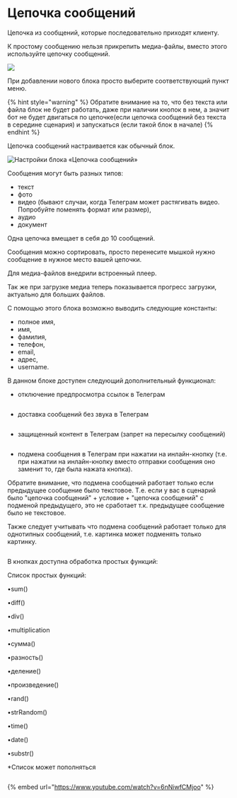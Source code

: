 # Цепочка сообщений

Цепочка из сообщений, которые последовательно приходят клиенту.&#x20;

К простому сообщению нельзя прикрепить медиа-файлы, вместо этого используйте цепочку сообщений.

![](../../../.gitbook/assets/bfya258DnoE-2.jpg)

При добавлении нового блока просто выберите соответствующий пункт меню.

{% hint style="warning" %}
Обратите внимание на то, что без текста или файла блок не будет работать, даже при наличии кнопок в нем, а значит бот не будет двигаться по цепочке(если цепочка сообщений без текста в середине сценария) и запускаться (если такой блок в начале)
{% endhint %}

Цепочка сообщений настраивается как обычный блок.

![Настройки блока «Цепочка сообщений»](../../../.gitbook/assets/3M4zXdbgQb8.jpg)

Сообщения могут быть разных типов:&#x20;

* текст
* фото
* видео (бывают случаи, когда Телеграм может растягивать видео. Попробуйте поменять формат или размер),
* аудио
* документ

Одна цепочка вмещает в себя до 10 сообщений.

Сообщения можно сортировать, просто перенесите мышкой нужно сообщение в нужное место вашей цепочки.

Для медиа-файлов внедрили встроенный плеер.

Так же при загрузке медиа теперь показывается прогресс загрузки, актуально для больших файлов.

С помощью этого блока возможно выводить следующие константы:

* полное имя,
* имя,
* фамилия,
* телефон,
* email,
* адрес,
* username.

В данном блоке доступен следующий дополнительный функционал:

* отключение предпросмотра ссылок в Телеграм

<figure><img src="../../../.gitbook/assets/7 (1).jpg" alt=""><figcaption></figcaption></figure>

* доставка сообщений без звука в Телеграм

<figure><img src="../../../.gitbook/assets/8 (1).jpg" alt=""><figcaption></figcaption></figure>

* защищенный контент в Телеграм (запрет на пересылку сообщений)

<figure><img src="../../../.gitbook/assets/9 (2).jpg" alt=""><figcaption></figcaption></figure>

* подмена сообщения в Телеграм при нажатии на инлайн-кнопку (т.е. при нажатии на инлайн-кнопку вместо отправки сообщения оно заменит то, где была нажата кнопка).&#x20;

Обратите внимание, что подмена сообщений работает         только если предыдущее сообщение было текстовое. Т.е. если у вас в сценарий было "цепочка сообщений" + условие + "цепочка сообщений" с подменой предыдущего, это не сработает т.к. предыдущее сообщение было не текстовое.

Также следует учитывать что подмена сообщений работает только для однотипных сообщений, т.е. картинка может подменять только картинку.

<figure><img src="../../../.gitbook/assets/10 (3).jpg" alt=""><figcaption></figcaption></figure>

В кнопках доступна обработка простых функций:

Список простых функций:

•sum()

•diff()

•div()

•multiplication

•сумма()

•разность()

•деление()

•произведение()

•rand()

•strRandom()

•time()

•date()

•substr()

\*Список может пополняться

<figure><img src="../../../.gitbook/assets/13 (1).jpg" alt=""><figcaption></figcaption></figure>

{% embed url="https://www.youtube.com/watch?v=6nNiwfCMjoo" %}
